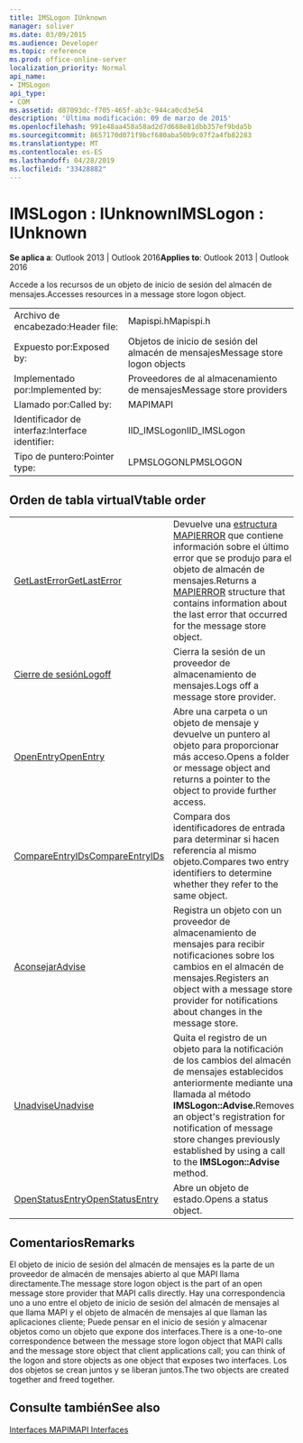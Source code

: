```yaml
---
title: IMSLogon IUnknown
manager: soliver
ms.date: 03/09/2015
ms.audience: Developer
ms.topic: reference
ms.prod: office-online-server
localization_priority: Normal
api_name:
- IMSLogon
api_type:
- COM
ms.assetid: d87093dc-f705-465f-ab3c-944ca0cd3e54
description: 'Última modificación: 09 de marzo de 2015'
ms.openlocfilehash: 991e48aa458a58ad2d7d688e81dbb357ef9bda5b
ms.sourcegitcommit: 8657170d071f9bcf680aba50b9c07f2a4fb82283
ms.translationtype: MT
ms.contentlocale: es-ES
ms.lasthandoff: 04/28/2019
ms.locfileid: "33428882"
---
```

# <a name="imslogon--iunknown"></a><span data-ttu-id="94259-103">IMSLogon : IUnknown</span><span class="sxs-lookup"><span data-stu-id="94259-103">IMSLogon : IUnknown</span></span>

  
  
<span data-ttu-id="94259-104">**Se aplica a**: Outlook 2013 | Outlook 2016</span><span class="sxs-lookup"><span data-stu-id="94259-104">**Applies to**: Outlook 2013 | Outlook 2016</span></span> 
  
<span data-ttu-id="94259-105">Accede a los recursos de un objeto de inicio de sesión del almacén de mensajes.</span><span class="sxs-lookup"><span data-stu-id="94259-105">Accesses resources in a message store logon object.</span></span>
  
|||
|:-----|:-----|
|<span data-ttu-id="94259-106">Archivo de encabezado:</span><span class="sxs-lookup"><span data-stu-id="94259-106">Header file:</span></span>  <br/> |<span data-ttu-id="94259-107">Mapispi.h</span><span class="sxs-lookup"><span data-stu-id="94259-107">Mapispi.h</span></span>  <br/> |
|<span data-ttu-id="94259-108">Expuesto por:</span><span class="sxs-lookup"><span data-stu-id="94259-108">Exposed by:</span></span>  <br/> |<span data-ttu-id="94259-109">Objetos de inicio de sesión del almacén de mensajes</span><span class="sxs-lookup"><span data-stu-id="94259-109">Message store logon objects</span></span>  <br/> |
|<span data-ttu-id="94259-110">Implementado por:</span><span class="sxs-lookup"><span data-stu-id="94259-110">Implemented by:</span></span>  <br/> |<span data-ttu-id="94259-111">Proveedores de al almacenamiento de mensajes</span><span class="sxs-lookup"><span data-stu-id="94259-111">Message store providers</span></span>  <br/> |
|<span data-ttu-id="94259-112">Llamado por:</span><span class="sxs-lookup"><span data-stu-id="94259-112">Called by:</span></span>  <br/> |<span data-ttu-id="94259-113">MAPI</span><span class="sxs-lookup"><span data-stu-id="94259-113">MAPI</span></span>  <br/> |
|<span data-ttu-id="94259-114">Identificador de interfaz:</span><span class="sxs-lookup"><span data-stu-id="94259-114">Interface identifier:</span></span>  <br/> |<span data-ttu-id="94259-115">IID_IMSLogon</span><span class="sxs-lookup"><span data-stu-id="94259-115">IID_IMSLogon</span></span>  <br/> |
|<span data-ttu-id="94259-116">Tipo de puntero:</span><span class="sxs-lookup"><span data-stu-id="94259-116">Pointer type:</span></span>  <br/> |<span data-ttu-id="94259-117">LPMSLOGON</span><span class="sxs-lookup"><span data-stu-id="94259-117">LPMSLOGON</span></span>  <br/> |
   
## <a name="vtable-order"></a><span data-ttu-id="94259-118">Orden de tabla virtual</span><span class="sxs-lookup"><span data-stu-id="94259-118">Vtable order</span></span>

|||
|:-----|:-----|
|[<span data-ttu-id="94259-119">GetLastError</span><span class="sxs-lookup"><span data-stu-id="94259-119">GetLastError</span></span>](imslogon-getlasterror.md) <br/> |<span data-ttu-id="94259-120">Devuelve una [estructura MAPIERROR](mapierror.md) que contiene información sobre el último error que se produjo para el objeto de almacén de mensajes.</span><span class="sxs-lookup"><span data-stu-id="94259-120">Returns a [MAPIERROR](mapierror.md) structure that contains information about the last error that occurred for the message store object.</span></span>  <br/> |
|[<span data-ttu-id="94259-121">Cierre de sesión</span><span class="sxs-lookup"><span data-stu-id="94259-121">Logoff</span></span>](imslogon-logoff.md) <br/> |<span data-ttu-id="94259-122">Cierra la sesión de un proveedor de almacenamiento de mensajes.</span><span class="sxs-lookup"><span data-stu-id="94259-122">Logs off a message store provider.</span></span>  <br/> |
|[<span data-ttu-id="94259-123">OpenEntry</span><span class="sxs-lookup"><span data-stu-id="94259-123">OpenEntry</span></span>](imslogon-openentry.md) <br/> |<span data-ttu-id="94259-124">Abre una carpeta o un objeto de mensaje y devuelve un puntero al objeto para proporcionar más acceso.</span><span class="sxs-lookup"><span data-stu-id="94259-124">Opens a folder or message object and returns a pointer to the object to provide further access.</span></span>  <br/> |
|[<span data-ttu-id="94259-125">CompareEntryIDs</span><span class="sxs-lookup"><span data-stu-id="94259-125">CompareEntryIDs</span></span>](imslogon-compareentryids.md) <br/> |<span data-ttu-id="94259-126">Compara dos identificadores de entrada para determinar si hacen referencia al mismo objeto.</span><span class="sxs-lookup"><span data-stu-id="94259-126">Compares two entry identifiers to determine whether they refer to the same object.</span></span>  <br/> |
|[<span data-ttu-id="94259-127">Aconsejar</span><span class="sxs-lookup"><span data-stu-id="94259-127">Advise</span></span>](imslogon-advise.md) <br/> |<span data-ttu-id="94259-128">Registra un objeto con un proveedor de almacenamiento de mensajes para recibir notificaciones sobre los cambios en el almacén de mensajes.</span><span class="sxs-lookup"><span data-stu-id="94259-128">Registers an object with a message store provider for notifications about changes in the message store.</span></span>  <br/> |
|[<span data-ttu-id="94259-129">Unadvise</span><span class="sxs-lookup"><span data-stu-id="94259-129">Unadvise</span></span>](imslogon-unadvise.md) <br/> |<span data-ttu-id="94259-130">Quita el registro de un objeto para la notificación de los cambios del almacén de mensajes establecidos anteriormente mediante una llamada al método **IMSLogon::Advise.**</span><span class="sxs-lookup"><span data-stu-id="94259-130">Removes an object's registration for notification of message store changes previously established by using a call to the **IMSLogon::Advise** method.</span></span>  <br/> |
|[<span data-ttu-id="94259-131">OpenStatusEntry</span><span class="sxs-lookup"><span data-stu-id="94259-131">OpenStatusEntry</span></span>](imslogon-openstatusentry.md) <br/> |<span data-ttu-id="94259-132">Abre un objeto de estado.</span><span class="sxs-lookup"><span data-stu-id="94259-132">Opens a status object.</span></span>  <br/> |
   
## <a name="remarks"></a><span data-ttu-id="94259-133">Comentarios</span><span class="sxs-lookup"><span data-stu-id="94259-133">Remarks</span></span>

<span data-ttu-id="94259-134">El objeto de inicio de sesión del almacén de mensajes es la parte de un proveedor de almacén de mensajes abierto al que MAPI llama directamente.</span><span class="sxs-lookup"><span data-stu-id="94259-134">The message store logon object is the part of an open message store provider that MAPI calls directly.</span></span> <span data-ttu-id="94259-135">Hay una correspondencia uno a uno entre el objeto de inicio de sesión del almacén de mensajes al que llama MAPI y el objeto de almacén de mensajes al que llaman las aplicaciones cliente; Puede pensar en el inicio de sesión y almacenar objetos como un objeto que expone dos interfaces.</span><span class="sxs-lookup"><span data-stu-id="94259-135">There is a one-to-one correspondence between the message store logon object that MAPI calls and the message store object that client applications call; you can think of the logon and store objects as one object that exposes two interfaces.</span></span> <span data-ttu-id="94259-136">Los dos objetos se crean juntos y se liberan juntos.</span><span class="sxs-lookup"><span data-stu-id="94259-136">The two objects are created together and freed together.</span></span>
  
## <a name="see-also"></a><span data-ttu-id="94259-137">Consulte también</span><span class="sxs-lookup"><span data-stu-id="94259-137">See also</span></span>



[<span data-ttu-id="94259-138">Interfaces MAPI</span><span class="sxs-lookup"><span data-stu-id="94259-138">MAPI Interfaces</span></span>](mapi-interfaces.md)

